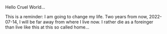 <html>
  <head>
    <title>a7mand</title>
    <!-- <meta http-equiv="refresh" content="0.1; url='https://a7mand.github.io/'" /> -->
  </head>
  <body>
    <p>Hello Cruel World...</p>
    <p>This is a reminder: I am going to change my life. Two years from now, 2022-07-14, I will be far away from where I live now. I rather die as a foreinger than live like this at this so called home...</p>
    <!-- <p>Please follow <a href="https://a7mand.github.io/home">this link</a>.</p> -->
  </body>
</html>
